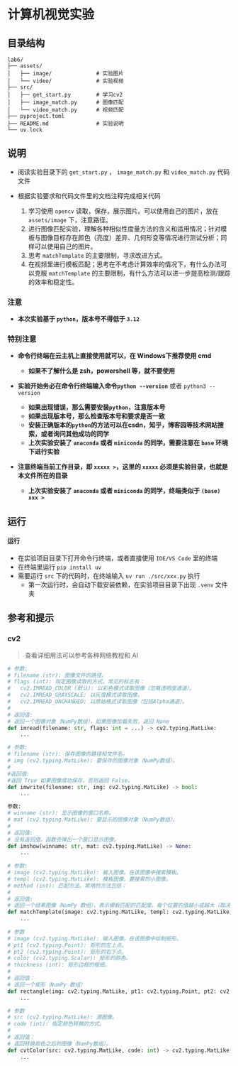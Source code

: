 # 计算机视觉实验

## 目录结构

```
lab6/
├── assets/
│   ├── image/              # 实验图片
│   └── video/              # 实验视频
├── src/
│   ├── get_start.py        # 学习cv2
│   ├── image_match.py      # 图像匹配
│   └── video_match.py      # 视频匹配
├── pyproject.toml						
├── README.md               # 实验说明
└── uv.lock
```



## 说明

- 阅读实验目录下的 `get_start.py` ， `image_match.py` 和 `video_match.py` 代码文件
- 根据实验要求和代码文件里的文档注释完成相关代码

  1. 学习使用 `opencv` 读取，保存，展示图片。可以使用自己的图片，放在 `assets/image` 下，注意路径。
  2. 进行图像匹配实验，理解各种相似性度量方法的含义和适用情况；针对模板与图像目标存在颜色（亮度）差异、几何形变等情况进行测试分析；同样可以使用自己的图片。
  3. 思考 `matchTemplate` 的主要限制，寻求改进方式。
  4. 在视频里进行模板匹配；思考在不考虑计算效率的情况下，有什么办法可以克服 `matchTemplate` 的主要限制，有什么方法可以进一步提高检测/跟踪的效率和稳定性。


### **注意**

- **本次实验基于 `python`，版本号不得低于 `3.12`**
### **特别注意**

- **命令行终端在云主机上直接使用就可以，在 Windows下推荐使用 cmd**

  - **如果不了解什么是 zsh，powershell 等，就不要使用**

- **实验开始务必在命令行终端输入命令`python --version`** 或者 `python3 --version`

  - **如果出现错误，那么需要安装`python`，注意版本号**
  - **如果出现版本号，那么检查版本号和要求是否一致**
  - **安装正确版本的`python`的方法可以在csdn，知乎，博客园等技术网站搜索，或者询问其他成功的同学**
  - **上次实验安装了 `anaconda` 或者 `miniconda` 的同学，需要注意在 `base` 环境下进行实验**

- **注意终端当前工作目录，即 `xxxxx >`，这里的 `xxxxx` 必须是实验目录，也就是本文件所在的目录**

  - **上次实验安装了 `anaconda` 或者 `miniconda` 的同学，终端类似于 `(base) xxx >`**
  
  

## 运行

#### 运行

- 在实验项目目录下打开命令行终端，或者直接使用 `IDE/VS Code` 里的终端
- 在终端里运行 `pip install uv`
- 需要运行 `src` 下的代码时，在终端输入 `uv run ./src/xxx.py` 执行
  - 第一次运行时，会自动下载安装依赖，在实验项目目录下出现 `.venv` 文件夹
  
  

## 参考和提示

### cv2

> 查看详细用法可以参考各种网络教程和 AI 
>

```python
# 参数:
# filename (str): 图像文件的路径。
# flags (int): 指定图像读取的方式。常见的标志有：
# 	cv2.IMREAD_COLOR (默认): 以彩色模式读取图像（忽略透明度通道）。
# 	cv2.IMREAD_GRAYSCALE: 以灰度模式读取图像。
# 	cv2.IMREAD_UNCHANGED: 以原始格式读取图像（包括Alpha通道）。
# 
# 返回值:
# 返回一个图像对象（NumPy数组），如果图像加载失败，返回 None
def imread(filename: str, flags: int = ...) -> cv2.typing.MatLike:
    ...

# 参数:
# filename (str): 保存图像的路径和文件名。
# img (cv2.typing.MatLike): 要保存的图像对象（NumPy数组）。
#
#返回值:
#返回 True 如果图像成功保存，否则返回 False。
def imwrite(filename: str, img: cv2.typing.MatLike) -> bool:
    ...

参数:
# winname (str): 显示图像的窗口名称。
# mat (cv2.typing.MatLike): 要显示的图像对象（NumPy数组）。
# 
# 返回值:
# 没有返回值。函数会弹出一个窗口显示图像。
def imshow(winname: str, mat: cv2.typing.MatLike) -> None:
    ...
    
# 参数:
# image (cv2.typing.MatLike): 输入图像。在该图像中搜索模板。
# templ (cv2.typing.MatLike): 模板图像。要搜索的小图像。
# method (int): 匹配方法。常用的方法包括：
# 
# 返回值:
# 返回一个结果图像（NumPy 数组），表示模板匹配的匹配度。每个位置的值越小或越大（取决于方法），表示匹配程度越好。
def matchTemplate(image: cv2.typing.MatLike, templ: cv2.typing.MatLike, method: int) -> cv2.typing.MatLike:
    ...
    
# 参数
# image (cv2.typing.MatLike): 输入图像。在该图像中绘制矩形。
# pt1 (cv2.typing.Point): 矩形的左上点。
# pt2 (cv2.typing.Point): 矩形的右下点。
# color (cv2.typing.Scalar): 矩形的颜色。
# thickness (int): 矩形边框的粗细。
#
# 返回值：
# 返回一个矩形（NumPy 数组）
def rectangle(img: cv2.typing.MatLike, pt1: cv2.typing.Point, pt2: cv2.typing.Point, color: cv2.typing.Scalar, thickness: int = ...) -> cv2.typing.MatLike:
    ...

# 参数
# src (cv2.typing.MatLike): 源图像。
# code (int): 指定颜色转换的方式。
#
# 返回值：
# 返回转换颜色之后的图像（NumPy数组）。
def cvtColor(src: cv2.typing.MatLike, code: int) -> cv2.typing.MatLike:
    ...
```

